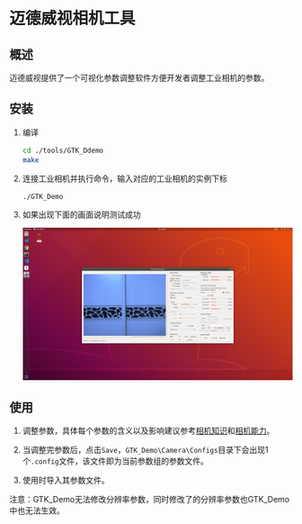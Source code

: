 <!--
 * @Copyright: © 2021, BeingGod. All rights reserved.
 * @Author: BeingGod
 * @Date: 2021-07-31 11:31:12
 * @LastEditors: BeingGod
 * @LastEditTime: 2021-07-31 11:45:26
 * @Description: 
-->
# 迈德威视相机工具



## 概述

​	迈德威视提供了一个可视化参数调整软件方便开发者调整工业相机的参数。



## 安装

1. 编译

   ```bash
   cd ./tools/GTK_Ddemo
   make
   ```

2. 连接工业相机并执行命令，输入对应的工业相机的实例下标

   ```bash
   ./GTK_Demo
   ```

3. 如果出现下面的画面说明测试成功

   ![gtk_demo](https://github.com/BeingGod/YSU-RM-CamSDK/blob/main/asset/gtk_demo.png)



## 使用

1. 调整参数，具体每个参数的含义以及影响建议参考[相机知识](https://github.com/BeingGod/YSU-RM-CamSDK/blob/main/docs/knowledge.md)和[相机能力](https://github.com/BeingGod/YSU-RM-CamSDK/blob/main/docs/camera_capability.md)。

2. 当调整完参数后，点击`Save`，`GTK_Demo\Camera\Configs`目录下会出现1个`.config`文件，该文件即为当前参数组的参数文件。
3. 使用时导入其参数文件。



注意：GTK_Demo无法修改分辨率参数，同时修改了的分辨率参数也GTK_Demo中也无法生效。

